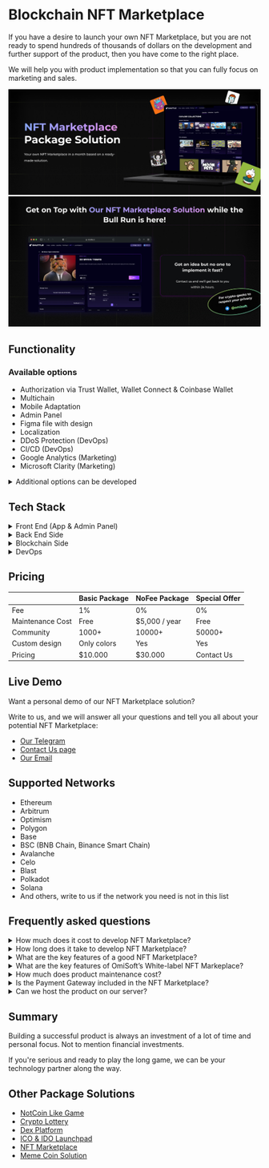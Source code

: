 # Blockchain NFT Marketplace

If you have a desire to launch your own NFT Marketplace, but you are not ready to spend hundreds of thousands of dollars on the development and further support of the product, then you have come to the right place.

We will help you with product implementation so that you can fully focus on marketing and sales.

![NFT Marketplace GitHub Image](/images/image1.jpg "NFT Marketplace White Label | GitHub")
![NFT Marketplace GitHub Image](/images/image2.jpg "NFT Marketplace Solution | GitHub")

## Functionality

### Available options

- Authorization via Trust Wallet, Wallet Connect & Coinbase Wallet
- Multichain
- Mobile Adaptation
- Admin Panel
- Figma file with design
- Localization
- DDoS Protection (DevOps)
- CI/CD (DevOps)
- Google Analytics (Marketing)
- Microsoft Clarity (Marketing)

<details>
  <summary>Additional options can be developed</summary>
  <ul>
      <li>Wallet (Chrome Extension)</li>
      <li>GameFi Options + API</li>
      <li>Game Server</li>
      <li>Landing Page</li>
      <li>Blog</li>
      <li>Integration with Social Networks</li>
      <li>Mobile Application</li>
      <li>Telegram bot or Telegram Mini App</li>
      <li>Loot Boxes</li>
      <li>Lottery</li>
      <li>Google Adsense</li>
      <li>Referral System (Marketing)</li>
      <li>...and any other idea you have</li>
  </ul>
</details>

## Tech Stack

<details>
  <summary>Front End (App & Admin Panel)</summary>
  <ul>
      <li>React.js</li>
      <li>Redux Toolkit</li>
      <li>TypeScript</li>
      <li>Wagmi</li>
      <li>Jest (for unit testing)</li>
  </ul>
</details>

<details>
  <summary>Back End Side</summary>
  <ul>
      <li>Node.js</li>
      <li>Express.js</li>
      <li>TypeScript</li>
      <li>MongoDB & Mongoose</li>
      <li>Swagger</li>
      <li>Jest & Supertest (for unit & integration testing)</li>
  </ul>
</details>

<details>
  <summary>Blockchain Side</summary>
  <ul>
      <li>Solidity (NFT Marketplace Smart Contract)</li>
  </ul>
</details>

<details>
  <summary>DevOps</summary>
  <ul>
      <li>Docker</li>
      <li>GitLab CI</li>
  </ul>
</details>

## Pricing

|                  | Basic Package | NoFee Package | Special Offer |
|------------------|---------------|---------------|---------------|
| Fee              | 1%            | 0%            | 0%            |
| Maintenance Cost | Free          | $5,000 / year | Free          |
| Community        | 1000+         | 10000+        | 50000+        |
| Custom design    | Only colors   | Yes           | Yes           |
| Pricing          | $10.000       | $30.000       | Contact Us    |

## Live Demo

Want a personal demo of our NFT Marketplace solution?

Write to us, and we will answer all your questions and tell you all about your potential NFT Marketplace:

- <a href="https://telegram.me/omisoft" target="_blank">Our Telegram</a>
- <a href="https://omisoft.net/contact-us?utm_campaign=web3-nft-marketplace&utm_medium=social&utm_source=github" target="_blank">Contact Us page</a>
- [Our Email](mailto:hi@omisoft.net)

## Supported Networks

- Ethereum
- Arbitrum
- Optimism
- Polygon
- Base
- BSC (BNB Chain, Binance Smart Chain)
- Avalanche
- Celo
- Blast
- Polkadot
- Solana
- And others, write to us if the network you need is not in this list

## Frequently asked questions

<details>
  <summary>How much does it cost to develop NFT Marketplace?</summary>
  <p>Depending on the complexity and required features the cost of White-label NFT Marketplace may vary. It starts from the basic $50k version and goes up to $200k depending on the parts. However, with our white-label NFT Marketplace, the cost is lower, starting from $10.000. If you want to know more, drop us a message for the estimate.</p>
</details>

<details>
  <summary>How long does it take to develop NFT Marketplace?</summary>
  <p>Since this is a White-Label solution, its development and launch takes 3-4 times less time than when developing it from scratch.</p>
  <p>You will receive a ready-made solution in less than a month.</p>
  <p>But if you need some additional functionality for marketing or community - the development of this functionality will be estimated separately.</p>
</details>

<details>
  <summary>What are the key features of a good NFT Marketplace?</summary>
  <p>All Ethereum-derived networks are currently supported, such as: Ethereum, Arbitrum, Optimism, Polygon, Base, BNB Chain, Avalanche, Celo and many others.</p>
</details>

<details>
  <summary>What are the key features of OmiSoft’s White-label NFT Markeplace?</summary>
  <p>The key features of our NFT Marketplace include an easy-to-use UX and mobile-friendly interface, multichain support, token creation, a convenient admin panel for system management, and flexible rule setting.</p>
</details>

<details>
  <summary>How much does product maintenance cost?</summary>
  <p>For Basic Package maintenance is free, for NoFee Package maintenance costs $5,000 per year.</p>
</details>

<details>
  <summary>Is the Payment Gateway included in the NFT Marketplace?</summary>
  <p>No, as it requires a license. If you have the appropriate license, we can add this functionality for an additional fee by integrating with the bank or payment gateway you need.</p>
</details>

<details>
  <summary>Can we host the product on our server?</summary>
  <p>Yes, we can configure CI/CD so that all updates are automatically deployed to your server.</p>
</details>

## Summary

Building a successful product is always an investment of a lot of time and personal focus. Not to mention financial investments.

If you're serious and ready to play the long game, we can be your technology partner along the way.

## Other Package Solutions

- <a href="https://omisoft.net/demo/notcoin-script?utm_campaign=web3-nft-marketplace&utm_medium=social&utm_source=github" target="_blank">NotCoin Like Game</a>
- <a href="https://omisoft.net/demo/crypto-lottery?utm_campaign=web3-nft-marketplace&utm_medium=social&utm_source=github" target="_blank">Crypto Lottery</a>
- <a href="https://omisoft.net/demo/white-label-dex-solutions?utm_campaign=web3-nft-marketplace&utm_medium=social&utm_source=github" target="_blank">Dex Platform</a>
- <a href="https://omisoft.net/demo/white-label-crypto-launchpad-development?utm_campaign=web3-nft-marketplace&utm_medium=social&utm_source=github" target="_blank">ICO & IDO Launchpad</a>
- <a href="https://omisoft.net/demo/whitelabel-nft-marketplace-development?utm_campaign=web3-nft-marketplace&utm_medium=social&utm_source=github" target="_blank">NFT Marketplace</a>
- <a href="https://omisoft.net/demo/meme-coin-development-service?utm_campaign=web3-nft-marketplace&utm_medium=social&utm_source=github" target="_blank">Meme Coin Solution</a>
